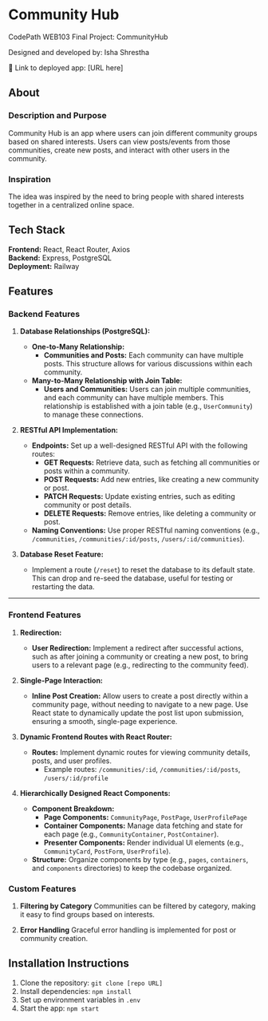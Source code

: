 # Community Hub

CodePath WEB103 Final Project: CommunityHub

Designed and developed by: Isha Shrestha

🔗 Link to deployed app: [URL here]

## About

### Description and Purpose
Community Hub is an app where users can join different community groups based on shared interests. Users can view posts/events from those communities, create new posts, and interact with other users in the community.

### Inspiration
The idea was inspired by the need to bring people with shared interests together in a centralized online space.

## Tech Stack

**Frontend:** React, React Router, Axios  
**Backend:** Express, PostgreSQL  
**Deployment:** Railway

## Features

### **Backend Features**

1. **Database Relationships (PostgreSQL):**
   - **One-to-Many Relationship:** 
     - **Communities and Posts:** Each community can have multiple posts. This structure allows for various discussions within each community.
   - **Many-to-Many Relationship with Join Table:**
     - **Users and Communities:** Users can join multiple communities, and each community can have multiple members. This relationship is established with a join table (e.g., `UserCommunity`) to manage these connections.

2. **RESTful API Implementation:**
   - **Endpoints:** Set up a well-designed RESTful API with the following routes:
     - **GET Requests:** Retrieve data, such as fetching all communities or posts within a community.
     - **POST Requests:** Add new entries, like creating a new community or post.
     - **PATCH Requests:** Update existing entries, such as editing community or post details.
     - **DELETE Requests:** Remove entries, like deleting a community or post.
   - **Naming Conventions:** Use proper RESTful naming conventions (e.g., `/communities`, `/communities/:id/posts`, `/users/:id/communities`).

3. **Database Reset Feature:**
   - Implement a route (`/reset`) to reset the database to its default state. This can drop and re-seed the database, useful for testing or restarting the data.

---

### **Frontend Features**

1. **Redirection:**
   - **User Redirection:** Implement a redirect after successful actions, such as after joining a community or creating a new post, to bring users to a relevant page (e.g., redirecting to the community feed).

2. **Single-Page Interaction:**
   - **Inline Post Creation:** Allow users to create a post directly within a community page, without needing to navigate to a new page. Use React state to dynamically update the post list upon submission, ensuring a smooth, single-page experience.

3. **Dynamic Frontend Routes with React Router:**
   - **Routes:** Implement dynamic routes for viewing community details, posts, and user profiles.
     - Example routes: `/communities/:id`, `/communities/:id/posts`, `/users/:id/profile`

4. **Hierarchically Designed React Components:**
   - **Component Breakdown:**
     - **Page Components:** `CommunityPage`, `PostPage`, `UserProfilePage`
     - **Container Components:** Manage data fetching and state for each page (e.g., `CommunityContainer`, `PostContainer`).
     - **Presenter Components:** Render individual UI elements (e.g., `CommunityCard`, `PostForm`, `UserProfile`).
   - **Structure:** Organize components by type (e.g., `pages`, `containers`, and `components` directories) to keep the codebase organized.

### Custom Features

1. **Filtering by Category**
    Communities can be filtered by category, making it easy to find groups based on interests.

2. **Error Handling**
    Graceful error handling is implemented for post or community creation.

## Installation Instructions
1. Clone the repository: `git clone [repo URL]`
2. Install dependencies: `npm install`
3. Set up environment variables in `.env`
4. Start the app: `npm start`



